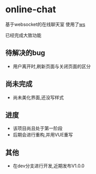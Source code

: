 # online-chat
基于websocket的在线聊天室
使用了[ws](https://github.com/websockets/ws)

已经完成大致功能

## 待解决的bug

- 用户离开时,刷新页面与关闭页面的区分

## 尚未完成

- 尚未美化界面,还没写样式

## 进度

- 该项目尚且处于第一阶段
- 后期会进行重构,并用VUE重写

## 其他

- 在dev分支进行开发,近期发布V1.0.0